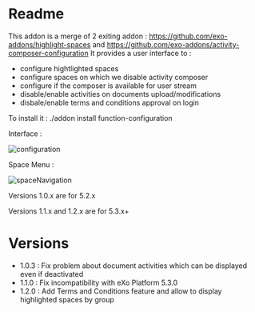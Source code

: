 Readme
=======

This addon is a merge of 2 exiting addon : https://github.com/exo-addons/highlight-spaces and https://github.com/exo-addons/activity-composer-configuration
It provides a user interface to :
- configure hightlighted spaces
- configure spaces on which we disable activity composer
- configure if the composer is available for user stream
- disable/enable activities on documents upload/modifications
- disbale/enable terms and conditions approval on login

To install it :
./addon install function-configuration

Interface :

![configuration](https://user-images.githubusercontent.com/807839/64876696-015b5000-d650-11e9-8a5d-59ebd8e0d6b2.png)

Space Menu : 

![spaceNavigation](https://user-images.githubusercontent.com/807839/64876725-1506b680-d650-11e9-91ba-b7c5eb25d17f.png)


Versions 1.0.x are for 5.2.x 

Versions 1.1.x and 1.2.x are for 5.3.x+

Versions
========

* 1.0.3 : Fix problem about document activities which can be displayed even if deactivated
* 1.1.0 : Fix incompatibility with eXo Platform 5.3.0
* 1.2.0 : Add Terms and Conditions feature and allow to display highlighted spaces by group
